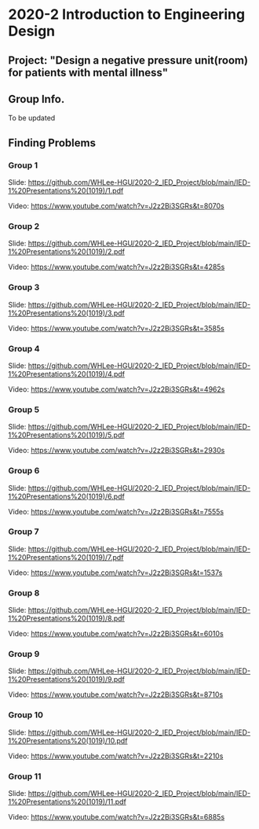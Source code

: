 # 2020-2 Introduction to Engineering Design
## Project: "Design a negative pressure unit(room) for patients with mental illness"

## Group Info.
To be updated

## Finding Problems

### Group 1
Slide: https://github.com/WHLee-HGU/2020-2_IED_Project/blob/main/IED-1%20Presentations%20(1019)/1.pdf

Video: https://www.youtube.com/watch?v=J2z2Bi3SGRs&t=8070s

### Group 2
Slide: https://github.com/WHLee-HGU/2020-2_IED_Project/blob/main/IED-1%20Presentations%20(1019)/2.pdf

Video: https://www.youtube.com/watch?v=J2z2Bi3SGRs&t=4285s

### Group 3
Slide: https://github.com/WHLee-HGU/2020-2_IED_Project/blob/main/IED-1%20Presentations%20(1019)/3.pdf

Video: https://www.youtube.com/watch?v=J2z2Bi3SGRs&t=3585s

### Group 4
Slide: https://github.com/WHLee-HGU/2020-2_IED_Project/blob/main/IED-1%20Presentations%20(1019)/4.pdf

Video: https://www.youtube.com/watch?v=J2z2Bi3SGRs&t=4962s

### Group 5
Slide: https://github.com/WHLee-HGU/2020-2_IED_Project/blob/main/IED-1%20Presentations%20(1019)/5.pdf

Video: https://www.youtube.com/watch?v=J2z2Bi3SGRs&t=2930s

### Group 6
Slide: https://github.com/WHLee-HGU/2020-2_IED_Project/blob/main/IED-1%20Presentations%20(1019)/6.pdf

Video: https://www.youtube.com/watch?v=J2z2Bi3SGRs&t=7555s

### Group 7
Slide: https://github.com/WHLee-HGU/2020-2_IED_Project/blob/main/IED-1%20Presentations%20(1019)/7.pdf

Video: https://www.youtube.com/watch?v=J2z2Bi3SGRs&t=1537s

### Group 8
Slide: https://github.com/WHLee-HGU/2020-2_IED_Project/blob/main/IED-1%20Presentations%20(1019)/8.pdf

Video: https://www.youtube.com/watch?v=J2z2Bi3SGRs&t=6010s

### Group 9
Slide: https://github.com/WHLee-HGU/2020-2_IED_Project/blob/main/IED-1%20Presentations%20(1019)/9.pdf

Video: https://www.youtube.com/watch?v=J2z2Bi3SGRs&t=8710s

### Group 10
Slide: https://github.com/WHLee-HGU/2020-2_IED_Project/blob/main/IED-1%20Presentations%20(1019)/10.pdf

Video: https://www.youtube.com/watch?v=J2z2Bi3SGRs&t=2210s

### Group 11
Slide: https://github.com/WHLee-HGU/2020-2_IED_Project/blob/main/IED-1%20Presentations%20(1019)/11.pdf

Video: https://www.youtube.com/watch?v=J2z2Bi3SGRs&t=6885s

